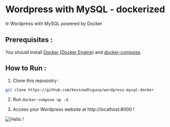 # Wordpress with MySQL - dockerized

🌐 Wordpress with MySQL powered by Docker

## Prerequisites :

You should install [Docker (Docker Engine)](https://docs.docker.com/engine/install/) and [docker-compose](https://docs.docker.com/compose/install/).

## How to Run :

1) Clone this reposiotry :
```bash
git clone https://github.com/kevinadhiguna/wordpress-mysql-docker
```

2) Run `docker-compose up -d`.

3) Access your Wordpress website at http://localhost:8000 !

![Hello !](https://api.visitorbadge.io/api/VisitorHit?user=kevinadhiguna&repo=wordpress-mysql-docker&label=thanks%20for%20dropping%20in%20!&labelColor=%23000000&countColor=%23FFFFFF)
